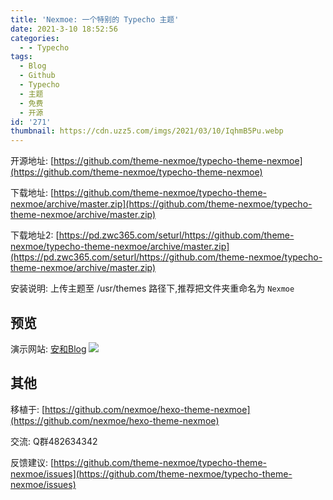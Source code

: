 ```yaml
---
title: 'Nexmoe: 一个特别的 Typecho 主题'
date: 2021-3-10 18:52:56
categories:
  - - Typecho
tags:
  - Blog
  - Github
  - Typecho
  - 主题
  - 免费
  - 开源
id: '271'
thumbnail: https://cdn.uzz5.com/imgs/2021/03/10/IqhmB5Pu.webp
---
```



开源地址: [https://github.com/theme-nexmoe/typecho-theme-nexmoe](https://github.com/theme-nexmoe/typecho-theme-nexmoe) 

下载地址: [https://github.com/theme-nexmoe/typecho-theme-nexmoe/archive/master.zip](https://github.com/theme-nexmoe/typecho-theme-nexmoe/archive/master.zip) 

下载地址2: [https://pd.zwc365.com/seturl/https://github.com/theme-nexmoe/typecho-theme-nexmoe/archive/master.zip](https://pd.zwc365.com/seturl/https://github.com/theme-nexmoe/typecho-theme-nexmoe/archive/master.zip) 

安装说明: 上传主题至 /usr/themes 路径下,推荐把文件夹重命名为 `Nexmoe`

## 预览

演示网站: [安和Blog](https://lolicorn.com/) ![](https://cdn.uzz5.com/imgs/2021/03/10/mHw7d9Zb.webp)

## 其他

移植于: [https://github.com/nexmoe/hexo-theme-nexmoe](https://github.com/nexmoe/hexo-theme-nexmoe) 

交流: Q群482634342 

反馈建议: [https://github.com/theme-nexmoe/typecho-theme-nexmoe/issues](https://github.com/theme-nexmoe/typecho-theme-nexmoe/issues)
